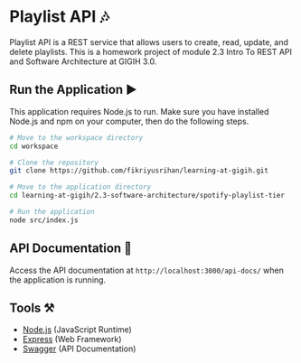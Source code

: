 # Playlist API 🎶

Playlist API is a REST service that allows users to create, read, update, and delete playlists.
This is a homework project of module 2.3 Intro To REST API and Software Architecture at GIGIH 3.0.

## Run the Application ▶️

This application requires Node.js to run. Make sure you have installed Node.js and npm on your computer, then do the following steps.

```bash
# Move to the workspace directory
cd workspace

# Clone the repository
git clone https://github.com/fikriyusrihan/learning-at-gigih.git

# Move to the application directory
cd learning-at-gigih/2.3-software-architecture/spotify-playlist-tier

# Run the application
node src/index.js
```

## API Documentation 📑

Access the API documentation at `http://localhost:3000/api-docs/` when the application is running.

## Tools ⚒️

- [Node.js](https://nodejs.org/en/) (JavaScript Runtime)
- [Express](https://expressjs.com/) (Web Framework)
- [Swagger](https://swagger.io/) (API Documentation)